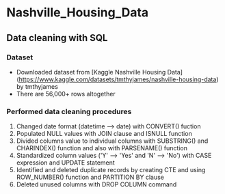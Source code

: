 # Nashville_Housing_Data

## Data cleaning with SQL

### Dataset
- Downloaded dataset from [Kaggle Nashville Housing Data] (https://www.kaggle.com/datasets/tmthyjames/nashville-housing-data) by tmthyjames 
- There are 56,000+ rows altogether

### Performed data cleaning procedures
1. Changed date format (datetime --> date) with CONVERT() fuction
2. Populated NULL values with JOIN clause and ISNULL function
3. Divided columns value to individual columns with SUBSTRING() and CHARINDEX() function and also with PARSENAME() function
4. Standardized column values ('Y' --> 'Yes' and 'N' --> 'No') with CASE expression and UPDATE statement
5. Identified and deleted duplicate records by creating CTE and using ROW_NUMBER() function and PARTITION BY clause 
6. Deleted unused columns with DROP COLUMN command
